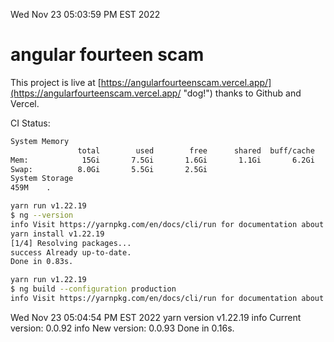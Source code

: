 Wed Nov 23 05:03:59 PM EST 2022

# angular fourteen scam


This project is live at [https://angularfourteenscam.vercel.app/](https://angularfourteenscam.vercel.app/ "dog!") thanks to Github and Vercel.

CI Status: 

```bash
System Memory
               total        used        free      shared  buff/cache   available
Mem:            15Gi       7.5Gi       1.6Gi       1.1Gi       6.2Gi       6.4Gi
Swap:          8.0Gi       5.5Gi       2.5Gi
System Storage
459M	.
```
```bash
yarn run v1.22.19
$ ng --version
info Visit https://yarnpkg.com/en/docs/cli/run for documentation about this command.
yarn install v1.22.19
[1/4] Resolving packages...
success Already up-to-date.
Done in 0.83s.
```
```bash
yarn run v1.22.19
$ ng build --configuration production
info Visit https://yarnpkg.com/en/docs/cli/run for documentation about this command.
```
Wed Nov 23 05:04:54 PM EST 2022
yarn version v1.22.19
info Current version: 0.0.92
info New version: 0.0.93
Done in 0.16s.
